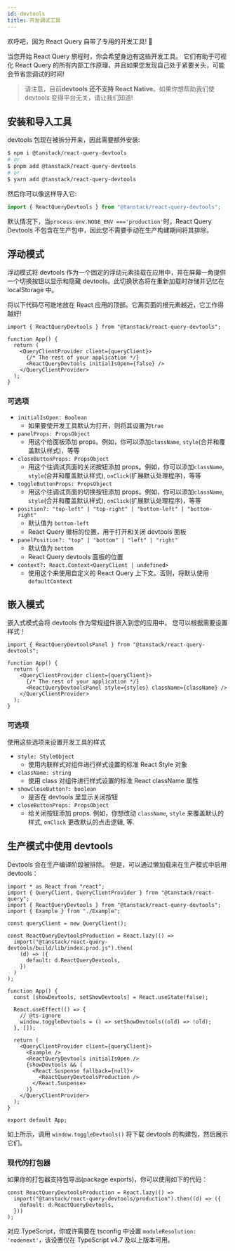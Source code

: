 ```yaml
---
id: devtools
title: 开发调试工具
---
```


欢呼吧，因为 React Query 自带了专用的开发工具! 🥳

当您开始 React Query 旅程时，你会希望身边有这些开发工具。
它们有助于可视化 React Query 的所有内部工作原理，并且如果您发现自己处于紧要关头，可能会节省您调试的时间!

> 请注意，目前**devtools 还不支持 React Native**。如果你想帮助我们使 devtools 变得平台无关，请让我们知道!

## 安装和导入工具

devtools 包现在被拆分开来，因此需要额外安装:

```bash
$ npm i @tanstack/react-query-devtools
# or
$ pnpm add @tanstack/react-query-devtools
# or
$ yarn add @tanstack/react-query-devtools
```

然后你可以像这样导入它:

```ts
import { ReactQueryDevtools } from "@tanstack/react-query-devtools";
```

默认情况下，当`process.env.NODE_ENV ==='production'`时，React Query Devtools 不包含在生产包中，因此您不需要手动在生产构建期间将其排除。

## 浮动模式

浮动模式将 devtools 作为一个固定的浮动元素挂载在应用中，并在屏幕一角提供一个切换按钮以显示和隐藏 devtools。此切换状态将在重新加载时存储并记忆在 localStorage 中。

将以下代码尽可能地放在 React 应用的顶部。它离页面的根元素越近，它工作得越好!

```tsx
import { ReactQueryDevtools } from "@tanstack/react-query-devtools";

function App() {
  return (
    <QueryClientProvider client={queryClient}>
      {/* The rest of your application */}
      <ReactQueryDevtools initialIsOpen={false} />
    </QueryClientProvider>
  );
}
```

### 可选项

- `initialIsOpen: Boolean`
  - 如果要使开发工具默认为打开，则将其设置为`true`
- `panelProps: PropsObject`
  - 用这个给面板添加 props。例如，你可以添加`className`, `style`(合并和覆盖默认样式)，等等
- `closeButtonProps: PropsObject`
  - 用这个往调试页面的关闭按钮添加 props。例如，你可以添加`className`, `style`(合并和覆盖默认样式), `onClick`(扩展默认处理程序)，等等
- `toggleButtonProps: PropsObject`
  - 用这个往调试页面的切换按钮添加 props。例如，你可以添加`className`, `style`(合并和覆盖默认样式), `onClick`(扩展默认处理程序)，等等
- `position?: "top-left" | "top-right" | "bottom-left" | "bottom-right"`
  - 默认值为 `bottom-left`
  - React Query 徽标的位置，用于打开和关闭 devtools 面板
- `panelPosition?: "top" | "bottom" | "left" | "right"`
  - 默认值为 `bottom`
  - React Query devtools 面板的位置
- `context?: React.Context<QueryClient | undefined>`
  - 使用这个来使用自定义的 React Query 上下文。否则，将默认使用`defaultContext`

## 嵌入模式

嵌入式模式会将 devtools 作为常规组件嵌入到您的应用中。 您可以根据需要设置样式！

```tsx
import { ReactQueryDevtoolsPanel } from "@tanstack/react-query-devtools";

function App() {
  return (
    <QueryClientProvider client={queryClient}>
      {/* The rest of your application */}
      <ReactQueryDevtoolsPanel style={styles} className={className} />
    </QueryClientProvider>
  );
}
```

### 可选项

使用这些选项来设置开发工具的样式

- `style: StyleObject`
  - 使用内联样式对组件进行样式设置的标准 React Style 对象
- `className: string`
  - 使用 class 对组件进行样式设置的标准 React className 属性
- `showCloseButton?: boolean`
  - 是否在 devtools 里显示关闭按钮
- `closeButtonProps: PropsObject`
  - 给关闭按钮添加 props. 例如，你想改动 `className`, `style` 来覆盖默认的样式, `onClick` 更改默认的点击逻辑, 等.

## 生产模式中使用 devtools

Devtools 会在生产编译阶段被排除。
但是，可以通过懒加载来在生产模式中启用 devtools：

```tsx
import * as React from "react";
import { QueryClient, QueryClientProvider } from "@tanstack/react-query";
import { ReactQueryDevtools } from "@tanstack/react-query-devtools";
import { Example } from "./Example";

const queryClient = new QueryClient();

const ReactQueryDevtoolsProduction = React.lazy(() =>
  import("@tanstack/react-query-devtools/build/lib/index.prod.js").then(
    (d) => ({
      default: d.ReactQueryDevtools,
    })
  )
);

function App() {
  const [showDevtools, setShowDevtools] = React.useState(false);

  React.useEffect(() => {
    // @ts-ignore
    window.toggleDevtools = () => setShowDevtools((old) => !old);
  }, []);

  return (
    <QueryClientProvider client={queryClient}>
      <Example />
      <ReactQueryDevtools initialIsOpen />
      {showDevtools && (
        <React.Suspense fallback={null}>
          <ReactQueryDevtoolsProduction />
        </React.Suspense>
      )}
    </QueryClientProvider>
  );
}

export default App;
```

如上所示，调用 `window.toggleDevtools()` 将下载 devtools 的构建包，然后展示它们。

### 现代的打包器

如果你的打包器支持包导出(package exports)，你可以使用如下的代码：

```tsx
const ReactQueryDevtoolsProduction = React.lazy(() =>
  import("@tanstack/react-query-devtools/production").then((d) => ({
    default: d.ReactQueryDevtools,
  }))
);
```

对应 TypeScript，你或许需要在 tsconfig 中设置 `moduleResolution: 'nodenext'`，该设置仅在 TypeScript v4.7 及以上版本可用。
